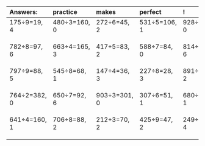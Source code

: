 | Answers: | practice | makes | perfect | ! |
| :--- | :--- | :--- | :--- | :--- |
| 175÷9=19, 4 | 480÷3=160, 0 | 272÷6=45, 2 | 531÷5=106, 1 | 928÷2=464, 0 | 
|   |   |   |   |   | 
|   |   |   |   |   | 
|   |   |   |   |   | 
| 782÷8=97, 6 | 663÷4=165, 3 | 417÷5=83, 2 | 588÷7=84, 0 | 814÷8=101, 6 | 
|   |   |   |   |   | 
|   |   |   |   |   | 
|   |   |   |   |   | 
| 797÷9=88, 5 | 545÷8=68, 1 | 147÷4=36, 3 | 227÷8=28, 3 | 891÷7=127, 2 | 
|   |   |   |   |   | 
|   |   |   |   |   | 
|   |   |   |   |   | 
| 764÷2=382, 0 | 650÷7=92, 6 | 903÷3=301, 0 | 307÷6=51, 1 | 680÷7=97, 1 | 
|   |   |   |   |   | 
|   |   |   |   |   | 
|   |   |   |   |   | 
| 641÷4=160, 1 | 706÷8=88, 2 | 212÷3=70, 2 | 425÷9=47, 2 | 249÷5=49, 4 | 
|   |   |   |   |   | 
|   |   |   |   |   | 
|   |   |   |   |   | 
